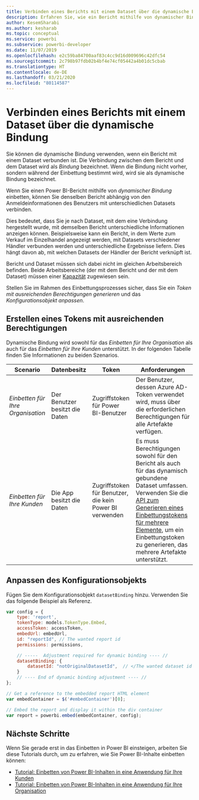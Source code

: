```yaml
---
title: Verbinden eines Berichts mit einem Dataset über die dynamische Bindung
description: Erfahren Sie, wie ein Bericht mithilfe von dynamischer Bindung eingebettet wird.
author: KesemSharabi
ms.author: kesharab
ms.topic: conceptual
ms.service: powerbi
ms.subservice: powerbi-developer
ms.date: 11/07/2019
ms.openlocfilehash: e2c59ba84700aaf83c4cc9d16d009696c42dfc54
ms.sourcegitcommit: 2c798b97fdb02b4bf4e74cf05442a4b01dc5cbab
ms.translationtype: HT
ms.contentlocale: de-DE
ms.lasthandoff: 03/21/2020
ms.locfileid: "80114587"
---
```

# <a name="connect-a-report-to-a-dataset-using-dynamic-binding"></a>Verbinden eines Berichts mit einem Dataset über die dynamische Bindung 

Sie können die dynamische Bindung verwenden, wenn ein Bericht mit einem Dataset verbunden ist. Die Verbindung zwischen dem Bericht und dem Dataset wird als *Bindung* bezeichnet. Wenn die Bindung nicht vorher, sondern während der Einbettung bestimmt wird, wird sie als dynamische Bindung bezeichnet.

Wenn Sie einen Power BI-Bericht mithilfe von *dynamischer Bindung* einbetten, können Sie denselben Bericht abhängig von den Anmeldeinformationen des Benutzers mit unterschiedlichen Datasets verbinden.

Dies bedeutet, dass Sie je nach Dataset, mit dem eine Verbindung hergestellt wurde, mit demselben Bericht unterschiedliche Informationen anzeigen können. Beispielsweise kann ein Bericht, in dem Werte zum Verkauf im Einzelhandel angezeigt werden, mit Datasets verschiedener Händler verbunden werden und unterschiedliche Ergebnisse liefern. Dies hängt davon ab, mit welchen Datasets der Händler der Bericht verknüpft ist.

Bericht und Dataset müssen sich dabei nicht im gleichen Arbeitsbereich befinden. Beide Arbeitsbereiche (der mit dem Bericht und der mit dem Dataset) müssen einer [Kapazität](azure-pbie-create-capacity.md) zugewiesen sein.

Stellen Sie im Rahmen des Einbettungsprozesses sicher, dass Sie ein *Token mit ausreichenden Berechtigungen generieren* und das *Konfigurationsobjekt anpassen*.

## <a name="generating-a-token-with-sufficient-permissions"></a>Erstellen eines Tokens mit ausreichenden Berechtigungen

Dynamische Bindung wird sowohl für das *Einbetten für Ihre Organisation* als auch für das *Einbetten für Ihre Kunden* unterstützt. In der folgenden Tabelle finden Sie Informationen zu beiden Szenarios.

|Scenario  |Datenbesitz  |Token  |Anforderungen  |
|---------|---------|---------|---------|
|*Einbetten für Ihre Organisation*    |Der Benutzer besitzt die Daten         |Zugriffstoken für Power BI-Benutzer         |Der Benutzer, dessen Azure AD-Token verwendet wird, muss über die erforderlichen Berechtigungen für alle Artefakte verfügen.         |
|*Einbetten für Ihre Kunden*     |Die App besitzt die Daten         |Zugriffstoken für Benutzer, die kein Power BI verwenden         |Es muss Berechtigungen sowohl für den Bericht als auch für das dynamisch gebundene Dataset umfassen. Verwenden Sie die [API zum Generieren eines Einbettungstokens für mehrere Elemente](embed-sample-for-customers.md#multiEmbedToken), um ein Einbettungstoken zu generieren, das mehrere Artefakte unterstützt.         |

## <a name="adjusting-the-config-object"></a>Anpassen des Konfigurationsobjekts
Fügen Sie dem Konfigurationsobjekt `datasetBinding` hinzu. Verwenden Sie das folgende Beispiel als Referenz.

```javascript
var config = {
    type: 'report',
    tokenType: models.TokenType.Embed,
    accessToken: accessToken,
    embedUrl: embedUrl,
    id: "reportId", // The wanted report id
    permissions: permissions,

    // -----  Adjustment required for dynamic binding ---- //
    datasetBinding: {
        datasetId: "notOriginalDatasetId",  // </The wanted dataset id
    }
    // ---- End of dynamic binding adjustment ---- //
};

// Get a reference to the embedded report HTML element
var embedContainer = $('#embedContainer')[0];

// Embed the report and display it within the div container
var report = powerbi.embed(embedContainer, config);
```

## <a name="next-steps"></a>Nächste Schritte

Wenn Sie gerade erst in das Einbetten in Power BI einsteigen, arbeiten Sie diese Tutorials durch, um zu erfahren, wie Sie Power BI-Inhalte einbetten können:
* [Tutorial: Einbetten von Power BI-Inhalten in eine Anwendung für Ihre Kunden](embed-sample-for-customers.md)
* [Tutorial: Einbetten von Power BI-Inhalten in eine Anwendung für Ihre Organisation](embed-sample-for-your-organization.md)